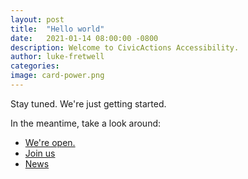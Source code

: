 ```yaml
---
layout: post
title:  "Hello world"
date:   2021-01-14 08:00:00 -0800
description: Welcome to CivicActions Accessibility.
author: luke-fretwell
categories: 
image: card-power.png
---
```


Stay tuned. We're just getting started.

In the meantime, take a look around:

* [We're open.](/open)
* [Join us](/join)
* [News](/news)